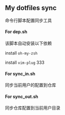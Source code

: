 ## My dotfiles sync
命令行脚本配置同步工具

#### For dep.sh
该脚本自动安装以下依赖

install `oh-my-zsh`

install `vim-plug`
333

#### For sync_in.sh
同步当前用户的配置到仓库

#### For sync_out.sh
同步仓库配置到当前用户目录

